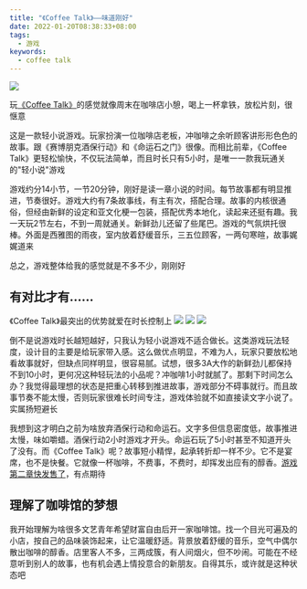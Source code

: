 ```yaml
---
title: "《Coffee Talk》——味道刚好"
date: 2022-01-20T08:38:33+08:00
tags:
  - 游戏
keywords:
  - coffee talk
---
```


![](https://image.gcores.com/2eb5090e-a295-4902-b810-1ffad19debd8.png)

玩[《Coffee Talk》](https://www.gcores.com/games/30336)的感觉就像周末在咖啡店小憩，喝上一杯拿铁，放松片刻，很惬意

这是一款轻小说游戏。玩家扮演一位咖啡店老板，冲咖啡之余听顾客讲形形色色的故事。跟《赛博朋克酒保行动》和《命运石之门》很像。而相比前辈，《Coffee Talk》更轻松愉快，不仅玩法简单，而且时长只有5小时，是唯一一款我玩通关的"轻小说"游戏

游戏约分14小节，一节20分钟，刚好是读一章小说的时间。每节故事都有明显推进，节奏很好。游戏大约有7条故事线，有主有次，搭配合理。故事的内核很通俗，但经由新鲜的设定和亚文化梗一包装，搭配优秀本地化，读起来还挺有趣。我一天玩2节左右，不到一周就通关。新鲜劲儿还留了些尾巴。游戏的气氛烘托很棒。外面是西雅图的雨夜，室内放着舒缓音乐，三五位顾客，一两句寒暄，故事娓娓道来

总之，游戏整体给我的感觉就是不多不少，刚刚好

## 有对比才有……

《Coffee Talk》最突出的优势就爱在时长控制上
![](/img/coffee_talk/howlong_coffeetalk.png)
![](/img/coffee_talk/howlong_bartender.png)
![](/img/coffee_talk/howlong_steins.png)

倒不是说游戏时长越短越好，只我认为轻小说游戏不适合做长。这类游戏玩法轻度，设计目的主要是给玩家带入感。这么做优点明显，不难为人，玩家只要放松地看故事就好，但缺点同样明显，很容易腻。试想，很多3A大作的新鲜劲儿都保持不到10小时，更何况这种轻玩法的小品呢？冲咖啡1小时就腻了。那剩下时间怎么办？我觉得最理想的状态是把重心转移到推进故事，游戏部分不碍事就行。而且故事节奏不能太慢，否则玩家很难长时间专注，游戏体验就不如直接读文字小说了。实属扬短避长

我想到这才明白之前为啥放弃酒保行动和命运石。文字多但信息密度低，故事推进太慢，味如嚼蜡。酒保行动2小时游戏才开头。命运石玩了5小时甚至不知道开头了没有。而《Coffee Talk》呢？故事短小精悍，起承转折却一样不少。它不是宴席，也不是快餐。它就像一杯咖啡，不费事，不费时，却挥发出应有的醇香。[游戏第二章快发售了](https://www.gcores.com/articles/146483)，有点期待

## 理解了咖啡馆的梦想

我开始理解为啥很多文艺青年希望财富自由后开一家咖啡馆。找一个目光可遍及的小店，按自己的品味装饰起来，让它温暖舒适。背景放着舒缓的音乐，空气中偶尔散出咖啡的醇香。店里客人不多，三两成簇，有人间烟火，但不吵闹。可能在不经意听到别人的故事，也有机会遇上情投意合的新朋友。自得其乐，或许就是这种状态吧
